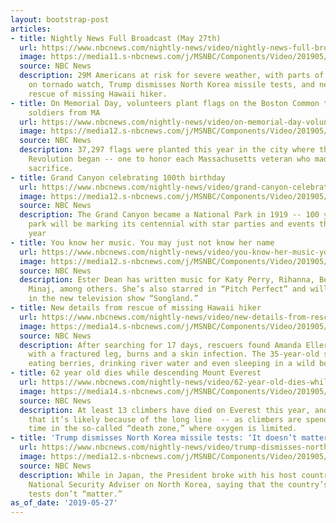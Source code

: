 ```yaml
---
layout: bootstrap-post
articles:
- title: Nightly News Full Broadcast (May 27th)
  url: https://www.nbcnews.com/nightly-news/video/nightly-news-full-broadcast-may-27th-60408901747
  image: https://media11.s-nbcnews.com/j/MSNBC/Components/Video/201905/nn_ksa_record_flooding_190527_1920x1080.nbcnews-fp-1200-630.jpg
  source: NBC News
  description: 29M Americans at risk for severe weather, with parts of the Midwest
    on tornado watch, Trump dismisses North Korea missile tests, and new details from
    rescue of missing Hawaii hiker.
- title: On Memorial Day, volunteers plant flags on the Boston Common to honor fallen
    soldiers from MA
  url: https://www.nbcnews.com/nightly-news/video/on-memorial-day-volunteers-plant-flags-on-the-boston-common-to-honor-fallen-soldiers-from-ma-60408901615
  image: https://media12.s-nbcnews.com/j/MSNBC/Components/Video/201905/nn_kda_bostons_flag_garden_tribute_190527_1920x1080.nbcnews-fp-1200-630.jpg
  source: NBC News
  description: 37,297 flags were planted this year in the city where the American
    Revolution began -- one to honor each Massachusetts veteran who made the ultimate
    sacrifice.
- title: Grand Canyon celebrating 100th birthday
  url: https://www.nbcnews.com/nightly-news/video/grand-canyon-celebrating-100th-birthday-60409413680
  image: https://media12.s-nbcnews.com/j/MSNBC/Components/Video/201905/nn_mal_grand_canyon_turns_50_190527_1920x1080.nbcnews-fp-1200-630.jpg
  source: NBC News
  description: The Grand Canyon became a National Park in 1919 -- 100 years ago. The
    park will be marking its centennial with star parties and events throughout the
    year
- title: You know her music. You may just not know her name
  url: https://www.nbcnews.com/nightly-news/video/you-know-her-music-you-may-just-not-know-her-name-60409413653
  image: https://media12.s-nbcnews.com/j/MSNBC/Components/Video/201905/nn_cmc_her_take_ester_dean_190527_1920x1080.nbcnews-fp-1200-630.jpg
  source: NBC News
  description: Ester Dean has written music for Katy Perry, Rihanna, Beyonce and Nicki
    Minaj, among others. She’s also starred in “Pitch Perfect” and will soon be seen
    in the new television show “Songland.”
- title: New details from rescue of missing Hawaii hiker
  url: https://www.nbcnews.com/nightly-news/video/new-details-from-rescue-of-missing-hawaii-hiker-60407877916
  image: https://media14.s-nbcnews.com/j/MSNBC/Components/Video/201905/nn_mhu_hawaii_hiker_found_190527_1920x1080.nbcnews-fp-1200-630.jpg
  source: NBC News
  description: After searching for 17 days, rescuers found Amanda Eller badly injured,
    with a fractured leg, burns and a skin infection. The 35-year-old survived by
    eating berries, drinking river water and even sleeping in a wild boar den.
- title: 62 year old dies while descending Mount Everest
  url: https://www.nbcnews.com/nightly-news/video/62-year-old-dies-while-descending-mount-everest-60409413586
  image: https://media14.s-nbcnews.com/j/MSNBC/Components/Video/201905/nn_jfr_american_dies_on_everest_today_190527_1920x1080.nbcnews-fp-1200-630.jpg
  source: NBC News
  description: At least 13 climbers have died on Everest this year, and experts say
    that it’s likely because of the long line  -- as climbers are spending too much
    time in the so-called “death zone,” where oxygen is limited.
- title: 'Trump dismisses North Korea missile tests: ‘It doesn’t matter’'
  url: https://www.nbcnews.com/nightly-news/video/trump-dismisses-north-korea-missile-tests-it-doesn-t-matter-60409413577
  image: https://media12.s-nbcnews.com/j/MSNBC/Components/Video/201905/nn_kwe_potus_in_japan_nk_comments_190527_1920x1080.nbcnews-fp-1200-630.jpg
  source: NBC News
  description: While in Japan, the President broke with his host country and his own
    National Security Adviser on North Korea, saying that the country’s latest missile
    tests don’t “matter.”
as_of_date: '2019-05-27'
---
```


